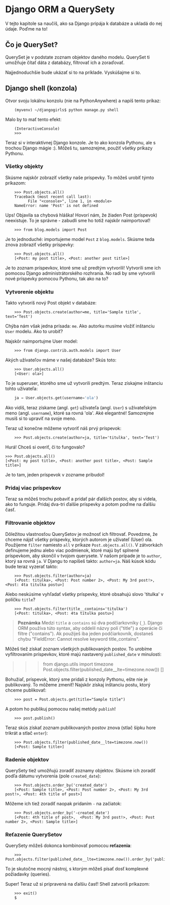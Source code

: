 # Django ORM a QuerySety

V tejto kapitole sa naučíš, ako sa Django pripája k databáze a ukladá do nej údaje. Poďme na to!

## Čo je QuerySet?

QuerySet je v podstate zoznam objektov daného modelu. QuerySet ti umožňuje čítať dáta z databázy, filtrovať ich a zoraďovať.

Najjednoduchšie bude ukázať si to na príklade. Vyskúšajme si to.

## Django shell (konzola)

Otvor svoju lokálnu konzolu (nie na PythonAnywhere) a napíš tento príkaz:

```
    (myvenv) ~/djangogirls$ python manage.py shell
```  

Malo by to mať tento efekt:

```
    (InteractiveConsole)
    >>>
```  

Teraz si v interaktívnej Django konzole. Je to ako konzola Pythonu, ale s trochou Django mágie :). Môžeš tu, samozrejme, použiť všetky príkazy Pythonu.

### Všetky objekty

Skúsme najskôr zobraziť všetky naše príspevky. To môžeš urobiť týmto príkazom:

```
    >>> Post.objects.all()
    Traceback (most recent call last):
          File "<console>", line 1, in <module>
    NameError: name 'Post' is not defined
```  

Ups! Objavila sa chybová hláška! Hovorí nám, že žiaden Post (príspevok) neexistuje. To je správne - zabudli sme ho totiž najskôr naimportovať!

```
    >>> from blog.models import Post
```  

Je to jednoduché: importujeme model `Post` z `blog.models`. Skúsme teda znova zobraziť všetky príspevky:

```
    >>> Post.objects.all()
    [<Post: my post title>, <Post: another post title>]
```

Je to zoznam príspevkov, ktoré sme už predtým vytvorili! Vytvorili sme ich pomocou Django administrátorského rozhrania. No radi by sme vytvorili nové príspevky pomocou Pythonu, tak ako na to?

### Vytvorenie objektu

Takto vytvoríš nový Post objekt v databáze:

```
    >>> Post.objects.create(author=me, title='Sample title', text='Test')
```

Chýba nám však jedna prísada: `me`. Ako autorku musíme vložiť inštanciu `User` modelu. Ako to urobiť?

Najskôr naimportujme User model:

```
    >>> from django.contrib.auth.models import User
```

Akých užívateľov máme v našej databáze? Skús toto:

```
    >>> User.objects.all()
    [<User: ola>]
```  

To je superuser, ktorého sme už vytvorili predtým. Teraz získajme inštanciu tohto užívateľa:

```python
    ja = User.objects.get(username='ola')
```

Ako vidíš, teraz získame (angl. `get`) užívateľa (angl. `User`) s užívateľským meno (angl. `username`), ktoré sa rovná 'ola'. Aké elegantné! Samozrejme musíš si to upraviť na svoje meno.

Teraz už konečne môžeme vytvoriť náš prvý príspevok:

```
    >>> Post.objects.create(author=ja, title='titulka', text='Test')
```

Hurá! Chceš si overiť, či to fungovalo?

    >>> Post.objects.all()
    [<Post: my post title>, <Post: another post title>, <Post: Sample title>]
    

Je to tam, jeden príspevok v zozname pribudol!

### Pridaj viac príspevkov

Teraz sa môžeš trochu pobaviť a pridať pár ďalších postov, aby si videla, ako to funguje. Pridaj dva-tri ďalšie príspevky a potom poďme na ďalšiu časť.

### Filtrovanie objektov

Dôležitou vlastnosťou QuerySetov je možnosť ich filtrovať. Povedzme, že chceme nájsť všetky príspevky, ktorých autorom je užívateľ (User) ola. Použijeme `filter` namiesto `all` v príkaze `Post.objects.all()`. V zátvorkách definujeme jednu alebo viac podmienok, ktoré majú byť splnené príspevkom, aby skončil v tvojom querysete. V našom prípade je to `author`, ktorý sa rovná `ja`. V Djangu to napíšeš takto: `author=ja`. Náš kúsok kódu bude teraz vyzerať takto:

```
    >>> Post.objects.filter(author=ja)
    [<Post: titulka>, <Post: Post number 2>, <Post: My 3rd post!>, <Post: 4ta titulka postu>]
```

Alebo neskúsime vyhľadať všetky príspevky, ktoré obsahujú slovo 'titulka' v políčku `title`?

```
    >>> Post.objects.filter(title__contains='titulka')
    [<Post: titulka>, <Post: 4ta titulka postu>]
```

> **Poznámka** Medzi `title` a `contains` sú dva podčiarkovníky (`_`). Django ORM používa túto syntax, aby oddelil názvy polí ("title") a operácie či filtre ("contains"). Ak použiješ iba jeden podčiarkovník, dostaneš chybu "FieldError: Cannot resolve keyword title_contains".

Môžeš tiež získať zoznam všetkých publikovaných postov. To urobíme vyfiltrovaním príspevkov, ktoré majú nastavený `published_date` v minulosti:

> > > from django.utils import timezone Post.objects.filter(published_date__lte=timezone.now()) []

Bohužiaľ, príspevok, ktorý sme pridali z konzoly Pythonu, ešte nie je publikovaný. To môžeme zmeniť! Najskôr získaj inštanciu postu, ktorý chceme publikovať:

```
    >>> post = Post.objects.get(title="Sample title")
```

A potom ho publikuj pomocou našej metódy `publish`!

```
    >>> post.publish()
```

Teraz skús získať zoznam publikovaných postov znova (stlač šípku hore trikrát a stlač `enter`):

```
    >>> Post.objects.filter(published_date__lte=timezone.now())
    [<Post: Sample title>]
```  

### Radenie objektov

QuerySety tiež umožňujú zoradiť zoznamy objektov. Skúsme ich zoradiť podľa dátumu vytvorenia (pole `created_date`):

```
    >>> Post.objects.order_by('created_date')
    [<Post: Sample title>, <Post: Post number 2>, <Post: My 3rd post!>, <Post: 4th title of post>]
```

Môžeme ich tiež zoradiť naopak pridaním `-` na začiatok:

```
    >>> Post.objects.order_by('-created_date')
    [<Post: 4th title of post>,  <Post: My 3rd post!>, <Post: Post number 2>, <Post: Sample title>]
```

### Reťazenie QuerySetov

QuerySety môžeš dokonca kombinovať pomocou **reťazenia**:

```
    >>> Post.objects.filter(published_date__lte=timezone.now()).order_by('published_date')
```

To je skutočne mocný nástroj, s ktorým môžeš písať dosť komplexné požiadavky (queries).

Super! Teraz už si pripravená na ďalšiu časť! Shell zatvoríš príkazom:

```
    >>> exit()
    $
```